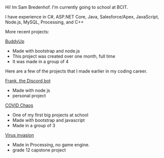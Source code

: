 Hi! Im Sam Bredenhof. I'm currently going to school at BCIT.

I have experience in C#, ASP.NET Core, Java, Salesforce/Apex, JavaScript, Node.js, MySQL, Processing, and C++

More recent projects:

[BuddyUp](https://github.com/sbredenhof/BuddyUp)
  - Made with bootstrap and node.js
  - This project was created over one month, full time
  - It was made in a group of 4

Here are a few of the projects that I made earlier in my coding career.

[Frank, the Discord bot](https://github.com/sbredenhof/frank-discord-bot)
  - Made with node js
  - personal project

[COVID Chaos](https://github.com/sbredenhof/covid-chaos-backup)
  - One of my first big projects at school
  - Made with bootstrap and javascript
  - Made in a group of 3
 
[Virus invasion](https://github.com/sbredenhof/virus-invasion)
  - Made in Processing, no game engine.
  - grade 12 capstone project
